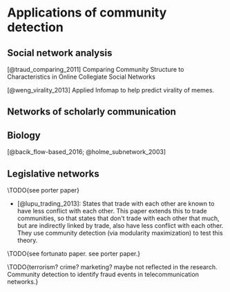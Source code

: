 # Applications of community detection

## Social network analysis

[@traud_comparing_2011] Comparing Community Structure to Characteristics in Online Collegiate Social Networks

[@weng_virality_2013] Applied Infomap to help predict virality of memes.

## Networks of scholarly communication

## Biology

[@bacik_flow-based_2016; @holme_subnetwork_2003]

## Legislative networks

\TODO{see porter paper}

+ [@lupu_trading_2013]: States that trade with each other are known to have less conflict with each other. This paper extends this to trade communities, so that states that don't trade with each other that much, but are indirectly linked by trade, also have less conflict with each other. They use community detection (via modularity maximization) to test this theory.

\TODO{see fortunato paper. see porter paper.}

\TODO{terrorism? crime? marketing? maybe not reflected in the research. Community detection to identify fraud events in telecommunication networks.}

